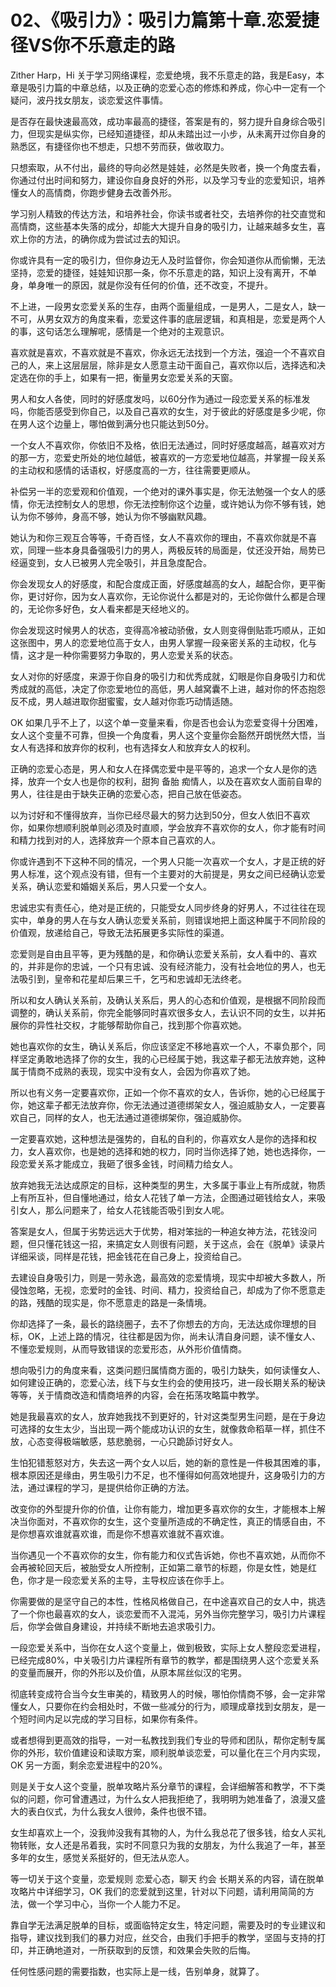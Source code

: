 # 02、《吸引力》：吸引力篇第十章.恋爱捷径VS你不乐意走的路

Zither Harp，Hi 关于学习网络课程，恋爱绝境，我不乐意走的路，我是Easy，本章是吸引力篇的中章总结，以及正确的恋爱心态的修炼和养成，你心中一定有一个疑问，波丹找女朋友，谈恋爱这件事情。

是否存在最快速最高效，成功率最高的捷径，答案是有的，努力提升自身综合吸引力，但现实是纵实你，已经知道捷径，却从未踏出过一小步，从未离开过你自身的熟悉区，有捷径你也不想走，只想不劳而获，做收取力。

只想索取，从不付出，最终的导向必然是娃娃，必然是失败者，换一个角度去看，你通过付出时间和努力，建设你自身良好的外形，以及学习专业的恋爱知识，培养懂女人的高情商，你跑步健身去改善外形。

学习别人精致的传达方法，和培养社会，你读书或者社交，去培养你的社交直觉和高情商，这些基本失落的成分，却能大大提升自身的吸引力，让越来越多女生，喜欢上你的方法，的确你成为尝试过去的知识。

你或许具有一定的吸引力，但你身边无人及时监督你，你会知道你从而偷懒，无法坚持，恋爱的捷径，娃娃知识那一条，你不乐意走的路，知识上没有离开，不单身，单身唯一的原因，就是你没有任何的价值，还不改变，不提升。

不上进，一段男女恋爱关系的生存，由两个面量组成，一是男人，二是女人，缺一不可，从男女双方的角度来看，恋爱这件事的底层逻辑，和真相是，恋爱是两个人的事，这句话怎么理解呢，感情是一个绝对的主观意识。

喜欢就是喜欢，不喜欢就是不喜欢，你永远无法找到一个方法，强迫一个不喜欢自己的人，来上这层层层，除非是女人愿意主动干面自己，喜欢你以后，选择选和决定选在你的手上，如果有一把，衡量男女恋爱关系的天窗。

男人和女人各使，同时的好感度发吗，以60分作为通过一段恋爱关系的标准发吗，你能否感受到你自己，以及自己喜欢的女生，对于彼此的好感度是多少呢，你在男人这个边量上，哪怕做到满分也只能达到50分。

一个女人不喜欢你，你依旧不及格，依旧无法通过，同时好感度越高，越喜欢对方的那一方，恋爱史所处的地位越低，被喜欢的一方恋爱地位越高，并掌握一段关系的主动权和感情的话语权，好感度高的一方，往往需要更顺从。

补偿另一半的恋爱观和价值观，一个绝对的课外事实是，你无法勉强一个女人的感情，你无法控制女人的思想，你无法控制你这个边量，或许她认为你不够有钱，她认为你不够帅，身高不够，她认为你不够幽默风趣。

她认为和你三观互合等等，千奇百怪，女人不喜欢你的理由，不喜欢你就是不喜欢，同理一些本身具备强吸引力的男人，两极反转的局面是，仗还没开始，局势已经逼变到，女人已被男人完全吸引，并且急度配合。

你会发现女人的好感度，和配合度成正面，好感度越高的女人，越配合你，更平衡你，更讨好你，因为女人喜欢你，无论你说什么都是对的，无论你做什么都是合理的，无论你多好色，女人看来都是天经地义的。

你会发现这时候男人的状态，变得高冷被动骄傲，女人则变得倒贴乖巧顺从，正如这张图中，男人的恋爱地位高于女人，由男人掌握一段亲密关系的主动权，化与情，这才是一种你需要努力争取的，男人恋爱关系的状态。

女人对你的好感度，来源于你自身的吸引力和优秀成就，幻眼是你自身吸引力和优秀成就的高低，决定了你恋爱地位的高低，男人越窝囊不上进，越对你的怀态抱怨反不成，男人越进取你甜蜜蜜，女人越对你乖巧动情适随。

OK 如果几乎不上了，以这个单一变量来看，你是否也会认为恋爱变得十分困难，女人这个变量不可靠，但换一个角度看，男人这个变量你会豁然开朗恍然大悟，当女人有选择和放弃你的权利，也有选择女人和放弃女人的权利。

正确的恋爱心态是，男人和女人在择偶恋爱中是平等的，追求一个女人是你的选择，放弃一个女人也是你的权利，甜狗 备胎 痴情人，以及在喜欢女人面前自卑的男人，往往是由于缺失正确的恋爱心态，把自己放在低姿态。

以为讨好和不懂得放弃，当你已经尽最大的努力达到50分，但女人依旧不喜欢你，如果你想顺利脱单则必须及时直顺，学会放弃不喜欢你的女人，你才能有时间和精力找到对的人，选择放弃一个原本自己喜欢的人。

你或许遇到不下这种不同的情况，一个男人只能一次喜欢一个女人，才是正统的好男人标准，这个观点没有错，但有一个主要对的大前提是，男女之间已经确认恋爱关系，确认恋爱和婚姻关系后，男人只爱一个女人。

忠诚忠实有责任心，绝对是正统的，只能受女人同步终身的好男人，不过往往在现实中，单身的男人在与女人确认恋爱关系前，则错误地把上面这种属于不同阶段的价值观，放递给自己，导致无法拓展更多实际性的渠道。

恋爱则是自由且平等，更为残酷的是，和你确认恋爱关系前，女人看中的、喜欢的，并非是你的忠诚，一个只有忠诚、没有经济能力，没有社会地位的男人，也无法吸引到，皇帝和花星却后果三千，乞丐和忠诚却无法终老。

所以和女人确认关系前，及确认关系后，男人的心态和价值观，是根据不同阶段而调整的，确认关系前，你完全能够同时喜欢很多女人，去认识不同的女生，以并拓展你的异性社交权，才能够帮助你自己，找到那个你喜欢她。

她也喜欢你的女生，确认关系后，你应该坚定不移地喜欢一个人，不辜负那个，同样坚定勇敢地选择了你的女生，我的心已经属于她，我这辈子都无法放弃她，这种属于情商不成熟的表现，现实中没有女人，会因为你喜欢了她。

所以也有义务一定要喜欢你，正如一个你不喜欢的女人，告诉你，她的心已经属于你，她这辈子都无法放弃你，你无法通过道德绑架女人，强迫威胁女人，一定要喜欢自己，同样的女人，也无法通过道德绑架你，强迫威胁你。

一定要喜欢她，这种想法是强势的，自私的自利的，你喜欢女人是你的选择和权力，女人喜欢你，也是她的选择和她的权力，同时当你选择了她，她也选择你，一段恋爱关系才能成立，我砸了很多金钱，时间精力给女人。

放弃她我无法达成原定的目标，这种类型的男生，大多属于事业上有所成就，物质上有所互补，但自懂地通过，给女人花钱了单一方法，企图通过砸钱给女人，来吸引女人，那么问题来了，给女人花钱能否吸引到女人呢。

答案是女人，但属于劣势远远大于优势，相对笨拙的一种追女神方法，花钱没问题，但只懂花钱这一招，来搞定女人则很有问题，关于这点，会在《脱单》读录片详细采谈，同样是花钱，把金钱花在自己身上，投资给自己。

去建设自身吸引力，则是一劳永逸，最高效的恋爱情境，现实中却被大多数人，所侵蚀忽略，无视，恋爱时的金钱、时间、精力，投资给自己，却成为了你不愿意走的路，残酷的现实是，你不愿意走的路是一条情境。

你却选择了一条，最长的路绕圈子，去不了你想去的方向，无法达成你理想的目标，OK，上述上路的情况，往往都是因为你，尚未认清自身问题，读不懂女人、不懂恋爱规则，从而导致错误的恋爱形态，从外形价值情商。

想向吸引力的角度来看，这类问题归属情商方面的，吸引力缺失，如何读懂女人、如何建设正确的，恋爱心法，线下与女生约会的使用技巧，进一段长期关系的秘诀等等，关于情商改造和情商培养的内容，会在拓荡攻略篇中教学。

她是我最喜欢的女人，放弃她我找不到更好的，针对这类型男生问题，是在于身边可选择的女生太少，当出现一两个能成功认识的女生，就像救命稻草一样，抓住不放，心态变得极端敏感，慈悲脆弱，一心只跪舔讨好女人。

生怕犯错惹怒对方，失去这一两个女人以后，她的新的意性是一件极其困难的事，根本原因还是缘由，男生吸引力不足，也不懂得如何高效地提升，这身吸引力的方法，通过课程的学习，是提供给你正确的方法。

改变你的外型提升你的价值，让你有能力，增加更多喜欢你的女生，才能根本上解决当你面对，不喜欢你的女生，这个变量所造成的不确定性，真正的情感自由，不是你想喜欢谁就喜欢谁，而是你不想喜欢谁就不喜欢谁。

当你遇见一个不喜欢你的女生，你有能力和仪式告诉她，你也不喜欢她，从而你不会再被轮回天后，被胎受女人所控制，正如第二章节的标题，你是女性，她是红色，你才是一段恋爱关系的主导，主导权应该在你手上。

你需要做的是坚守自己的本性，性格风格做自己，在中途喜欢自己的女人中，挑选了一个你也最喜欢的女人，谈恋爱而不入混沌，另外当你完整学习，吸引力片课程后，你学会做自身建设，并持续不断地去追求吸引力。

一段恋爱关系中，当你在女人这个变量上，做到极致，实际上女人整段恋爱进程，已经完成80%，中关吸引力片课程所有章节的教学，都是围绕男人这个恋爱关系的变量而展开，你的外形以及价值，从原本屌丝似汉的宅男。

彻底转变成符合当今女生审美的，精致男人的时候，哪怕你情商不够，会一定非常懂女人，只要你在约会相处时，不做一些减分的行为，顺理成章找到女朋友，是一个短时间内足以完成的学习目标，如果你有条件。

或者想得到更高效的指导，一对一私教找到我们专业的导师和团队，帮你定制专属你的外形，软价值建设和读取方案，顺利脱单谈恋爱，可以量化在三个月内实现，OK 另一方面，剩余恋爱进程中的20%。

则是关于女人这个变量，脱单攻略片系分章节的课程，会详细解答和教学，不下类似的问题，你可曾遭遇过，为什么女人把我拒绝了，我明明为她准备了，浪漫又盛大的表白仪式，为什么我女人很帅，条件也很不错。

女生却喜欢上一个，没我帅没我有其物的人，为什么我总花了很多钱，给女人买礼物转账，女人还是吊着我，实时不同意只为我的女朋友，为什么我追了一年，甚至多年的女生，感觉关系挺好的，但无法从恋人。

等一切关于这个变量，恋爱规则 恋爱心态，聊天 约会 长期关系的内容，请在脱单攻略片中详细学习，OK 我们的恋爱就到这里，针对以下问题，请利用简简的方法，做一个学习中心，当你一个人能力不足。

靠自学无法满足脱单的目标，或面临特定女生，特定问题，需要及时的专业建议和指导，建议找到我们的暴力对应，丝交合，由我们手把手的教学，坚固与支持的打印，并正确地道对，一所获取到的反馈，和效果会失败的后悔。

任何性感问题的需要指数，也实际上是一线，告别单身，就算了。